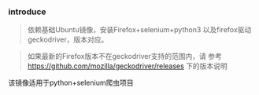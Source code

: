 ### introduce

> 依赖基础Ubuntu镜像，安装Firefox+selenium+python3
> 以及firefox驱动geckodriver，版本对应。

>如果最新的Firefox版本不在geckodriver支持的范围内，请
>参考 https://github.com/mozilla/geckodriver/releases 下的版本说明

该镜像适用于python+selenium爬虫项目